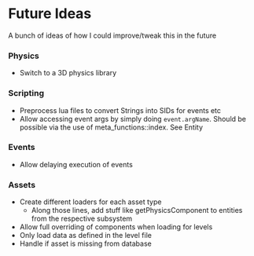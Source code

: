 # Future Ideas
A bunch of ideas of how I could improve/tweak this in the future

### Physics
- Switch to a 3D physics library

### Scripting
- Preprocess lua files to convert Strings into SIDs for events etc
- Allow accessing event args by simply doing `event.argName`. Should be
possible via the use of meta_functions::index. See Entity

### Events
- Allow delaying execution of events

### Assets
- Create different loaders for each asset type
    - Along those lines, add stuff like getPhysicsComponent to entities from the respective subsystem
- Allow full overriding of components when loading for levels
- Only load data as defined in the level file
- Handle if asset is missing from database